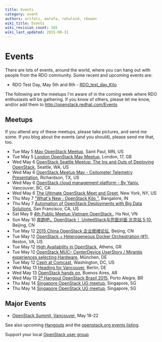 ```yaml
---
title: Events
category: event
authors: arifali, marafa, rahulvsd, rbowen
wiki_title: Events
wiki_revision_count: 185
wiki_last_updated: 2015-08-31
---
```


# Events

There are lots of events, around the world, where you can hang out with people from the RDO community. Some recent and upcoming events are:

*   RDO Test Day, May 5th and 6th - [RDO_test_day_Kilo](RDO_test_day_Kilo)

The following are the meetups I'm aware of in the coming week where RDO enthusiasts will be gathering. If you know of others, please let me know, and/or add them to <http://openstack.redhat.com/Events>

## Meetups

If you attend any of these meetups, please take pictures, and send me some. If you blog about the events (and you should), please send me that, too.

*   Tue May 5 [May OpenStack Meetup](http://www.meetup.com/Minnesota-OpenStack-Meetup/events/221870529/), Saint Paul, MN, US
*   Tue May 5 [London OpenStack May Meetup](http://www.meetup.com/Openstack-London/events/221676467/), London, 17, GB
*   Wed May 6 [OpenStack Seattle Meetup: The Ins and Outs of Deploying OpenStack](http://www.meetup.com/OpenStack-Seattle/events/219315723/), Seattle, WA, US
*   Wed May 6 [OpenStack Meetup May - Ceilometer Telemetry Presentation](http://www.meetup.com/OpenStack-DFW/events/218264792/), Richardson, TX, US
*   Wed May 6 [OpenStack cloud management platform - By Yaniv](http://www.meetup.com/Network-Admin-and-Support-Group/events/221902596/), Vancouver, BC, CA
*   Wed May 6 [The Ultimate OpenStack Meet and Greet](http://www.meetup.com/OpenStack-for-Enterprises-NYC/events/221726757/), New York, NY, US
*   Thu May 7 ["What's New : OpenStack Kilo "](http://www.meetup.com/Cloud-Enabled-Meetup/events/222232056/), Bangalore, IN
*   Thu May 7 [Automation of OpenStack Deployments with Big Data Solutions](http://www.meetup.com/San-Francisco-Silicon-Valley-OpenStack-Meetup/events/221895045/), San Francisco, CA, US
*   Sat May 9 [4th Public Meetup Vietnam OpenStack.](http://www.meetup.com/VietStack/events/222157997/), Ha Noi, VN
*   Sun May 10 [奔跑吧，OpenStack！ UnitedStack与您面对面 北京站 5·10](http://www.meetup.com/China-OpenStack-User-Group/events/222125771/), Beijing, CN
*   Tue May 12 [2015 China OpenStack 企业就绪论坛](http://www.meetup.com/China-OpenStack-User-Group/events/221992827/), Beijing, CN
*   Tue May 12 [OpenStack + Heterogeneous Docker Orchestration (#1)](http://www.meetup.com/OpenStack-Nova/events/221839689/), Reston, VA, US
*   Tue May 12 [High Availability in OpenStack](http://www.meetup.com/Athens-OpenStack-User-Group/events/222128761/), Athens, GR
*   Tue May 12 [OpenStack MUC– CenterDevice UserStory / Mirantis experiences selecting Hardware](http://www.meetup.com/OpenStack-Munich/events/222030952/), München, DE
*   Tue May 12 [Ceph at Comcast](http://www.meetup.com/Ceph-DC/events/221843869/), Washington, DC, US
*   Wed May 13 [Heading for Vancouver](http://www.meetup.com/OpenStack-User-Group-Berlin/events/221817807/), Berlin, DE
*   Wed May 13 [OpenStack hands on](http://www.meetup.com/openstack-argentina/events/222305435/), Buenos Aires, AR
*   Wed May 13 [2º Hangout OpenStack Brasil 2015](http://www.meetup.com/Openstack-Brasil/events/222182172/), Porto Alegre, BR
*   Thu May 14 [Singapore OpenStack UG meetup](http://www.meetup.com/OpenStack-Singapore/events/221538390/), Singapore, SG
*   Thu May 14 [Singapore OpenStack UG meetup](http://www.meetup.com/Singapore-OpenStack-User-Group-Meetup/events/221519051/), Singapore, SG

## Major Events

*   [OpenStack Summit, Vancouver](http://openstack.org/summit), May 18-22

See also upcoming [Hangouts](Hangouts) and the [openstack.org events listing](http://www.openstack.org/community/events/).

Support your local [OpenStack user group](https://wiki.openstack.org/wiki/OpenStack_User_Groups)
